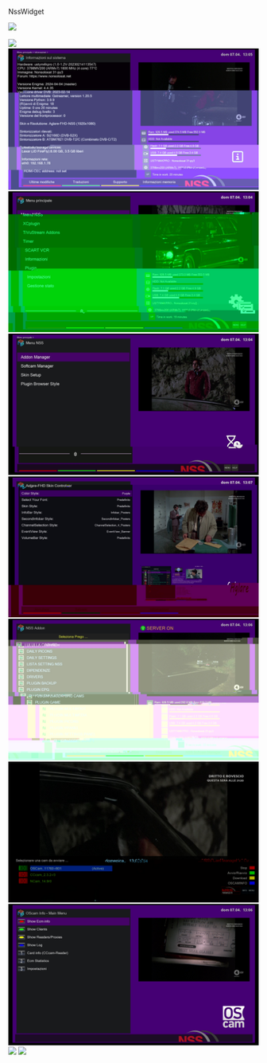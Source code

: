 NssWidget

![](https://komarev.com/ghpvc/?username=Belfagor2005)

<img src="https://github.com/Belfagor2005/NssWidget/blob/main/usr/share/enigma2/Aglare-FHD-NSS/prev.png">


<img src="https://github.com/Belfagor2005/NssWidget/blob/main/screen/screenshot1.jpg">

<img src="https://github.com/Belfagor2005/NssWidget/blob/main/screen/screenshot2.jpg">

<img src="https://github.com/Belfagor2005/NssWidget/blob/main/screen/screenshot3.jpg">

<img src="https://github.com/Belfagor2005/NssWidget/blob/main/screen/screenshot4.jpg">

<img src="https://github.com/Belfagor2005/NssWidget/blob/main/screen/screenshot5.jpg">

<img src="https://github.com/Belfagor2005/NssWidget/blob/main/screen/screenshot6.jpg">

<img src="https://github.com/Belfagor2005/NssWidget/blob/main/screen/screenshot7.jpg">

<img src="https://github.com/Belfagor2005/NssWidget/blob/main/screen/screenshot8.jpg">

<img src="https://github.com/Belfagor2005/NssWidget/blob/main/screen/screenshot9.jpg">


